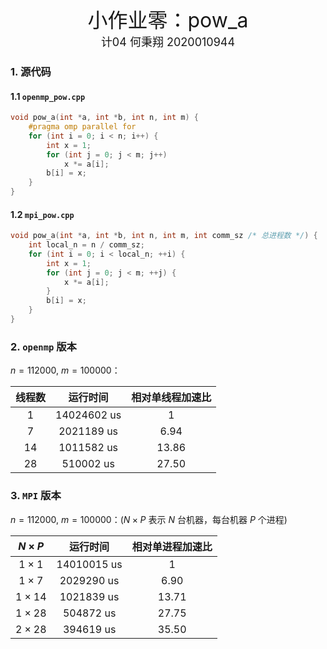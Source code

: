 <center><font size=6>小作业零：pow_a</font></center>

<center><font size=4>计04 何秉翔 2020010944</font></center>

### 1. 源代码

#### 1.1 `openmp_pow.cpp`

```c++
void pow_a(int *a, int *b, int n, int m) {
    #pragma omp parallel for
    for (int i = 0; i < n; i++) {
        int x = 1;
        for (int j = 0; j < m; j++)
            x *= a[i];
        b[i] = x;
    }
}
```

#### 1.2 `mpi_pow.cpp`

```c++
void pow_a(int *a, int *b, int n, int m, int comm_sz /* 总进程数 */) {
    int local_n = n / comm_sz;
    for (int i = 0; i < local_n; ++i) {
        int x = 1;
        for (int j = 0; j < m; ++j) {
            x *= a[i];
        }
        b[i] = x;
    }
}
```

### 2. `openmp` 版本

$n=112000, \ m = 100000$：

| 线程数 |  运行时间   | 相对单线程加速比 |
| :----: | :---------: | :--------------: |
|   1    | 14024602 us |        1         |
|   7    | 2021189 us  |       6.94       |
|   14   | 1011582 us  |      13.86       |
|   28   |  510002 us  |      27.50       |

### 3. `MPI` 版本

$n=112000, \ m = 100000$：($N \times P$ 表示 $N$ 台机器，每台机器 $P$ 个进程)

| $N \times P$ |  运行时间   | 相对单进程加速比 |
| :----------: | :---------: | :--------------: |
| $1 \times 1$ | 14010015 us |        1         |
| $1 \times 7$ | 2029290 us  |       6.90       |
| $1\times 14$ | 1021839 us  |      13.71       |
| $1\times 28$ |  504872 us  |      27.75       |
| $2\times 28$ |  394619 us  |      35.50       |

